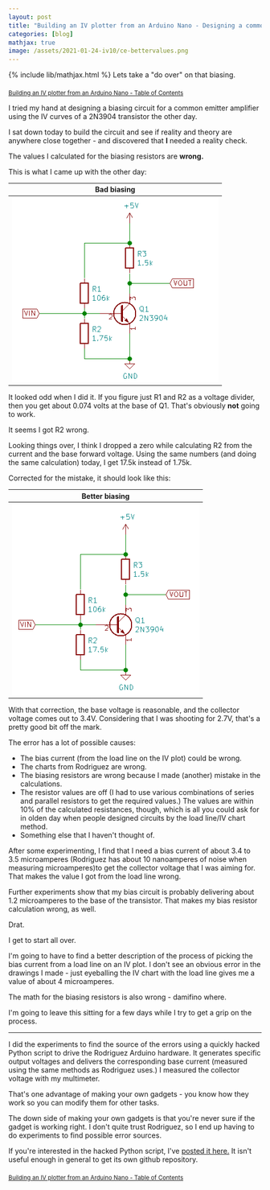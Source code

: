 ```yaml
---
layout: post
title: "Building an IV plotter from an Arduino Nano - Designing a common emitter amplifier with Rodriguez - part 2"
categories: [blog]
mathjax: true
image: /assets/2021-01-24-iv10/ce-bettervalues.png
---
```

{% include lib/mathjax.html %}
Lets take a "do over" on that biasing.

<sub>[Building an IV plotter from an Arduino Nano - Table of Contents](iv-1-toc)</sub>

I tried my hand at designing a biasing circuit for a common emitter amplifier using the IV curves of a 2N3904 transistor the other day.

I sat down today to build the circuit and see if reality and theory are anywhere close together - and discovered that **I** needed a reality check.

The values I calculated for the biasing resistors are **wrong.**

This is what I came up with the other day:

|Bad biasing|
|-----------|
|![Bad Biasing](/assets/2021-01-24-iv10/ce-badvalues.png)|

It looked odd when I did it.  If you figure just R1 and R2 as a voltage divider, then you get about 0.074 volts at the base of Q1.  That's obviously **not** going to work.

It seems I got R2 wrong.

Looking things over, I think I dropped a zero while calculating R2 from the current and the base forward voltage.  Using the same numbers (and doing the same calculation) today, I get 17.5k instead of 1.75k.

Corrected for the mistake, it should look like this:

|Better biasing|
|-----------|
|![Bad Biasing](/assets/2021-01-24-iv10/ce-bettervalues.png)|

With that correction, the base voltage is reasonable, and the collector voltage comes out to 3.4V.  Considering that I was shooting for 2.7V, that's a pretty good bit off the mark.

The error has a lot of possible causes:
- The bias current (from the load line on the IV plot) could be wrong.
- The charts from Rodriguez are wrong.
- The biasing resistors are wrong because I made (another) mistake in the calculations.
- The resistor values are off (I had to use various combinations of series and parallel resistors to get the required values.)  The values are within 10% of the calculated resistances, though, which is all you could ask for in olden day when people designed circuits by the load line/IV chart method.
- Something else that I haven't thought of.

After some experimenting, I find that I need a bias current of about 3.4 to 3.5 microamperes (Rodriguez has about 10 nanoamperes of noise when measuring microamperes)to get the collector voltage that I was aiming for.  That makes the value I got from the load line wrong.

Further experiments show that my bias circuit is probably delivering about 1.2 microamperes to the base of the transistor.  That makes my bias resistor calculation wrong, as well.

Drat.

I get to start all over.

I'm going to have to find a better description of the process of picking the bias current from a load line on an IV plot.  I don't see an obvious error in the drawings I made - just eyeballing the IV chart with the load line gives me a value of about 4 microamperes.

The math for the biasing resistors is also wrong - damifino where.

I'm going to leave this sitting for a few days while I try to get a grip on the process.

-------

I did the experiments to find the source of the errors using a quickly hacked Python script to drive the Rodriguez Arduino hardware.  It generates specific output voltages and delivers the corresponding base current (measured using the same methods as Rodriguez uses.)  I measured the collector voltage with my multimeter.

That's one advantage of making your own gadgets - you know how they work so you can modify them for other tasks.

The down side of making your own gadgets is that you're never sure if the gadget is working right.  I don't quite trust Rodriguez, so I end up having to do experiments to find possible error sources.

If you're interested in the hacked Python script, I've [posted it here.](/assets/2021-01-24-iv10/basecurrent.py)  It isn't useful enough in general to get its own github repository.

<sub>[Building an IV plotter from an Arduino Nano - Table of Contents](iv-1-toc)</sub>

